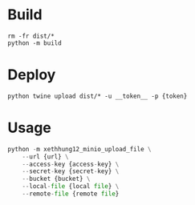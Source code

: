 
# Build
```shell
rm -fr dist/*
python -m build
```

# Deploy
```shell
python twine upload dist/* -u __token__ -p {token}
```

# Usage 
```python
python -m xethhung12_minio_upload_file \
    --url {url} \
    --access-key {access-key} \
    --secret-key {secret-key} \
    --bucket {bucket} \
    --local-file {local file} \
    --remote-file {remote file}
```